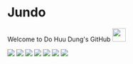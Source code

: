 # Jundo
Welcome to Do Huu Dung's GitHub <img src="https://raw.githubusercontent.com/MartinHeinz/MartinHeinz/master/wave.gif" width="30px">

![](https://img.shields.io/static/v1?label=Code&message=Python&color=important)
![](https://img.shields.io/static/v1?label=Code&message=C/Cpp&color=important)
![](https://img.shields.io/static/v1?label=OS&message=Linux&color=orange)
![](https://img.shields.io/static/v1?label=OS&message=ROS&color=orange)
![](https://img.shields.io/static/v1?label=Tools&message=Tensorflow&color=success)
![](https://img.shields.io/static/v1?label=Tools&message=Keras&color=success)
![](https://img.shields.io/static/v1?label=Tools&message=OpenVSLAM&color=success)
